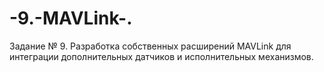 # -9.-MAVLink-.
Задание № 9.  Разработка собственных расширений MAVLink для интеграции дополнительных датчиков и исполнительных механизмов.
